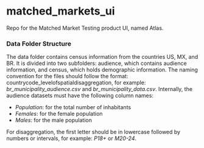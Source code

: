 # matched_markets_ui
Repo for the Matched Market Testing product UI, named Atlas.

### Data Folder Structure

The data folder contains census information from the countries US, MX, and BR. It is divided into two subfolders: audience, which contains audience information, and census, which holds demographic information. The naming convention for the files should follow the format: countrycode_levelofspatialdisaggregation, for example: *br_municipality_audience.csv* and *br_municipality_data.csv*.
Internally, the audience datasets must have the following column names:

- *Population*: for the total number of inhabitants
- *Females*: for the female population
- *Males*: for the male population

For disaggregation, the first letter should be in lowercase followed by numbers or intervals, for example: *P18+* or *M20-24*.
